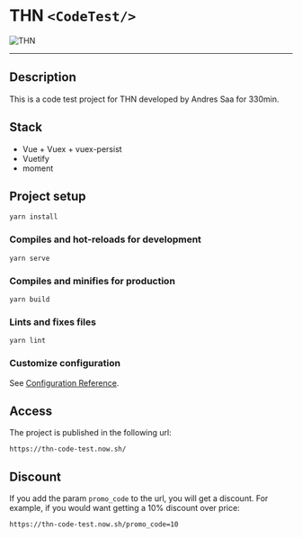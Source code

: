 # THN `<CodeTest/>`
![THN](https://i.imgur.com/ysO9FfQ.png)

---
## Description
This is a code test project for THN developed by Andres Saa for 330min.

## Stack
- Vue + Vuex + vuex-persist
- Vuetify
- moment

## Project setup
```
yarn install
```

### Compiles and hot-reloads for development
```
yarn serve
```

### Compiles and minifies for production
```
yarn build
```

### Lints and fixes files
```
yarn lint
```

### Customize configuration
See [Configuration Reference](https://cli.vuejs.org/config/).

## Access
The project is published in the following url:
```
https://thn-code-test.now.sh/
```

## Discount
If you add the param `promo_code` to the url, you will get a discount. For example, if you would want getting a 10% discount over price:
```
https://thn-code-test.now.sh/promo_code=10
```
